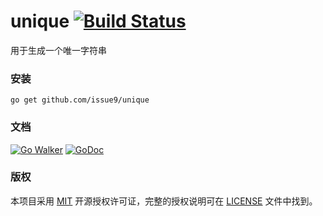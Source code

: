 unique [![Build Status](https://travis-ci.org/issue9/unique.svg?branch=master)](https://travis-ci.org/issue9/unique)
======


用于生成一个唯一字符串



### 安装

```shell
go get github.com/issue9/unique
```


### 文档

[![Go Walker](https://gowalker.org/api/v1/badge)](https://gowalker.org/github.com/issue9/unique)
[![GoDoc](https://godoc.org/github.com/issue9/unique?status.svg)](https://godoc.org/github.com/issue9/unique)


### 版权

本项目采用 [MIT](https://opensource.org/licenses/MIT) 开源授权许可证，完整的授权说明可在 [LICENSE](LICENSE) 文件中找到。
